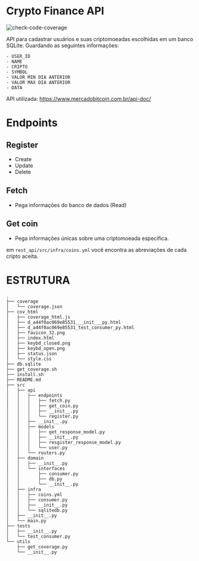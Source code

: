# Crypto Finance API
![check-code-coverage](https://img.shields.io/badge/code--coverage-100%25-brightgreen)

API para cadastrar usuários e suas criptomoeadas escolhidas em um banco SQLite. Guardando as seguintes informações:

    - USER_ID
    - NAME
    - CRIPTO
    - SYMBOL
    - VALOR MIN DIA ANTERIOR
    - VALOR MAX DIA ANTERIOR
    - DATA

API utilizada: https://www.mercadobitcoin.com.br/api-doc/

# Endpoints

## Register

- Create
- Update
- Delete

## Fetch

- Pega informações do banco de dados (Read)

## Get coin

- Pega informações únicas sobre uma criptomoeada específica.

em `rest_api/src/infra/coins.yml` você encontra as abreviações de cada cripto aceita.

# ESTRUTURA

```
.
├── coverage
│   └── coverage.json
├── cov_html
│   ├── coverage_html.js
│   ├── d_a44f0ac069e85531___init___py.html
│   ├── d_a44f0ac069e85531_test_consumer_py.html
│   ├── favicon_32.png
│   ├── index.html
│   ├── keybd_closed.png
│   ├── keybd_open.png
│   ├── status.json
│   └── style.css
├── db.sqlite
├── get_coverage.sh
├── install.sh
├── README.md
├── src
│   ├── api
│   │   ├── endpoints
│   │   │   ├── fetch.py
│   │   │   ├── get_coin.py
│   │   │   ├── __init__.py
│   │   │   └── register.py
│   │   ├── __init__.py
│   │   ├── models
│   │   │   ├── get_response_model.py
│   │   │   ├── __init__.py
│   │   │   ├── resgister_response_model.py
│   │   │   └── user.py
│   │   └── routers.py
│   ├── domain
│   │   ├── __init__.py
│   │   └── interfaces
│   │       ├── consumer.py
│   │       ├── db.py
│   │       └── __init__.py
│   ├── infra
│   │   ├── coins.yml
│   │   ├── consumer.py
│   │   ├── __init__.py
│   │   └── sqlitedb.py
│   ├── __init__.py
│   └── main.py
├── tests
│   ├── __init__.py
│   └── test_consumer.py
└── utils
    ├── get_coverage.py
    └── __init__.py
```